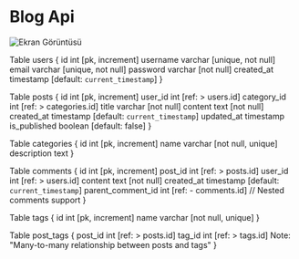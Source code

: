 # Blog Api

![Ekran Görüntüsü](db_blog.png)



Table users {
  id int [pk, increment]
  username varchar [unique, not null]
  email varchar [unique, not null]
  password varchar [not null]
  created_at timestamp [default: `current_timestamp`]
}

Table posts {
  id int [pk, increment]
  user_id int [ref: > users.id]
  category_id int [ref: > categories.id]
  title varchar [not null]
  content text [not null]
  created_at timestamp [default: `current_timestamp`]
  updated_at timestamp
  is_published boolean [default: false]
}

Table categories {
  id int [pk, increment]
  name varchar [not null, unique]
  description text
}

Table comments {
  id int [pk, increment]
  post_id int [ref: > posts.id]
  user_id int [ref: > users.id]
  content text [not null]
  created_at timestamp [default: `current_timestamp`]
  parent_comment_id int [ref: - comments.id] // Nested comments support
}

Table tags {
  id int [pk, increment]
  name varchar [not null, unique]
}

Table post_tags {
  post_id int [ref: > posts.id]
  tag_id int [ref: > tags.id]
  Note: "Many-to-many relationship between posts and tags"
}


